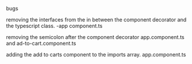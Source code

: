 bugs

removing the interfaces from the in between the component decorator and the typescript class. -app component.ts

removing the semicolon after the component decorator app.component.ts and ad-to-cart.component.ts

adding the add to carts component to the imports array. app.component.ts